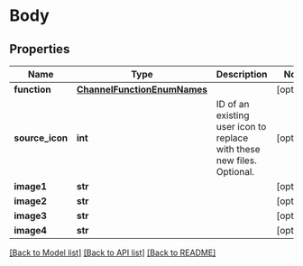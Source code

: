 # Body

## Properties
Name | Type | Description | Notes
------------ | ------------- | ------------- | -------------
**function** | [**ChannelFunctionEnumNames**](ChannelFunctionEnumNames.md) |  | [optional] 
**source_icon** | **int** | ID of an existing user icon to replace with these new files. Optional. | [optional] 
**image1** | **str** |  | [optional] 
**image2** | **str** |  | [optional] 
**image3** | **str** |  | [optional] 
**image4** | **str** |  | [optional] 

[[Back to Model list]](../README.md#documentation-for-models) [[Back to API list]](../README.md#documentation-for-api-endpoints) [[Back to README]](../README.md)

